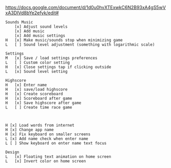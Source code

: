 

https://docs.google.com/document/d/1d0u0hvXTExwkC6N2B93xA4gS5wVxA3DIVd8bYe2efyk/edit#


    Sounds Music
        [x] Adjust sound levels
        [x] Add music
        [x] Add music settings
    H   [x] Make music/sounds stop when minimizing game
    L   [ ] Sound level adjustment (something with logarithmic scale)

    Settings
    M   [x] Save / load settings preferences
    L   [ ] Custom color setting
    H   [x] Close settings tap if clicking outside
    L   [x] Sound level setting

    Highscore
    H   [x] Enter name
    H   [x] save/load highscore
    H   [x] Create scoreboard
    H   [x] Scoreboard after game
    H   [x] Save highscore after game
    L   [ ] Create time race game



    H [x] Load words from internet
    H [x] Change app name
    H [x] Fix keyboard on smaller screens
    L [x] Add name check when enter name
    L [ ] Show keyboard on enter name text focus

    Design
    L   [x] Floating text animation on home screen
    L   [x] Invert color on home screen


